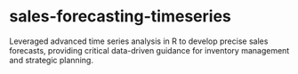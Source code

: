 # sales-forecasting-timeseries
Leveraged advanced time series analysis in R to develop precise sales forecasts, providing critical data-driven guidance for inventory management and strategic planning.
